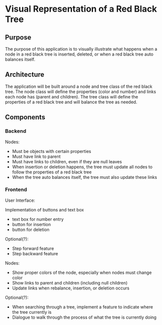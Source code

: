# Visual Representation of a Red Black Tree

## Purpose

The purpose of this application is to visually illustrate what happens when a node in a red black tree is inserted,
deleted, or when a red black tree auto balances itself.

## Architecture

The application will be built around a node and tree class of the red black tree. The node class will define the
properties (color and number) and links each node has (parent and children). The tree class will define the properties
of a red black tree and will balance the tree as needed.

## Components

### Backend

Nodes:

* Must be objects with certain properties
* Must have link to parent
* Must have links to children, even if they are null leaves
* When insertion or deletion happens, the tree must update all nodes to follow the properties of a red black tree
* When the tree auto balances itself, the tree must also update these links

### Frontend

User Interface:

Implementation of buttons and text box
* text box for number entry
* button for insertion
* button for deletion

Optional(?):
* Step forward feature
* Step backward feature

Nodes:
* Show proper colors of the node, especially when nodes must change color
* Show links to parent and children (including null children)
* Update links when rebalance, insertion, or deletion occurs

Optional(?):
* When searching through a tree, implement a feature to indicate where the tree currently is
* Dialogue to walk through the process of what the tree is currently doing

